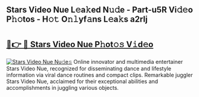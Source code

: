 ## Stars Video Nue L𝚎a𝚔ed N𝚞𝚍e - Part-u5R Vi𝚍𝚎o P𝚑𝚘tos - H𝚘𝚝 O𝚗𝚕yf𝚊ns L𝚎a𝚔s a2rIj

# <h2><a href="http://kfe8h5n.oniu.top/?m=Stars+Video+Nue">🔗👉 🔴 Stars Video Nue P𝚑ot𝚘𝚜 V𝚒d𝚎o</a></h2>

[![Stars Video Nue Nu𝚍e𝚜](https://i.imgur.com/0qMVB7G.gif)](http://kfe8h5n.oniu.top/?m=Stars+Video+Nue)
Online innovator and multimedia entertainer Stars Video Nue, recognized for disseminating dance and lifestyle information via viral dance routines and compact clips. Remarkable juggler Stars Video Nue, acclaimed for their exceptional abilities and accomplishments in juggling various objects.  
